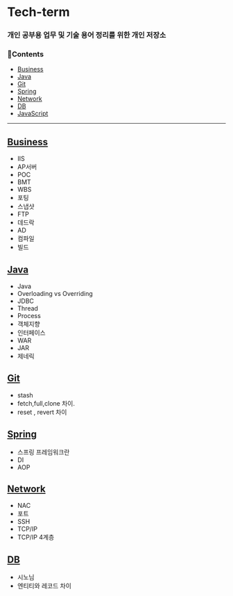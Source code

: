 # Tech-term

### 개인 공부용 업무 및 기술 용어 정리를 위한 개인 저장소

### 📘Contents
- [Business](#Business)
- [Java](#Java)
- [Git](#Git)
- [Spring](#Spring)
- [Network](#Network)
- [DB](#DB)
- [JavaScript](#JavaScript)

---

## [Business](/contents/business.md)
- IIS
- AP서버 
- POC 
- BMT
- WBS
- 포팅
- 스냅샷
- FTP
- 데드락
- AD
- 컴파일
- 빌드



## [Java](/contents/java.md)
- Java
- Overloading vs Overriding
- JDBC
- Thread 
- Process
- 객체지향
- 인터페이스
- WAR
- JAR
- 제네릭


## [Git](/contents/git.md)
- stash 
- fetch,full,clone 차이.
- reset , revert 차이 


## [Spring](/contents/spring.md)
- 스프링 프레임워크란 
- DI
- AOP


## [Network](/contents/network.md)
- NAC 
- 포트 
- SSH
- TCP/IP
- TCP/IP 4계층 


## [DB](/contents/db.md)
- 시노님
- 엔티티와 레코드 차이 



